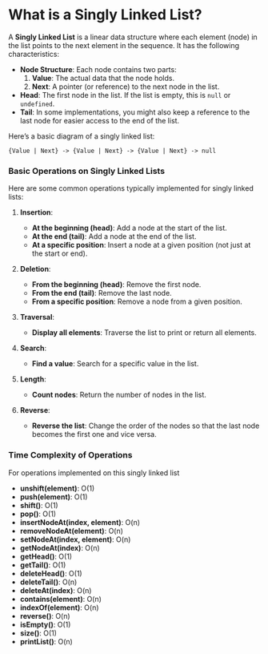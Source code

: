 # What is a Singly Linked List?

A **Singly Linked List** is a linear data structure where each element (node) in the list points to the next element in the sequence. It has the following characteristics:

- **Node Structure**: Each node contains two parts:
  1. **Value**: The actual data that the node holds.
  2. **Next**: A pointer (or reference) to the next node in the list.
- **Head**: The first node in the list. If the list is empty, this is `null` or `undefined`.
- **Tail**: In some implementations, you might also keep a reference to the last node for easier access to the end of the list.

Here’s a basic diagram of a singly linked list:

```
{Value | Next} -> {Value | Next} -> {Value | Next} -> null
```

### **Basic Operations on Singly Linked Lists**

Here are some common operations typically implemented for singly linked lists:

1. **Insertion**:
   - **At the beginning (head)**: Add a node at the start of the list.
   - **At the end (tail)**: Add a node at the end of the list.
   - **At a specific position**: Insert a node at a given position (not just at the start or end).
2. **Deletion**:

   - **From the beginning (head)**: Remove the first node.
   - **From the end (tail)**: Remove the last node.
   - **From a specific position**: Remove a node from a given position.

3. **Traversal**:

   - **Display all elements**: Traverse the list to print or return all elements.

4. **Search**:

   - **Find a value**: Search for a specific value in the list.

5. **Length**:

   - **Count nodes**: Return the number of nodes in the list.

6. **Reverse**:
   - **Reverse the list**: Change the order of the nodes so that the last node becomes the first one and vice versa.

### **Time Complexity of Operations**

For operations implemented on this singly linked list

- **unshift(element)**: O(1)
- **push(element)**: O(1)
- **shift()**: O(1)
- **pop()**: O(1)
- **insertNodeAt(index, element)**: O(n)
- **removeNodeAt(element)**: O(n)
- **setNodeAt(index, element)**: O(n)
- **getNodeAt(index)**: O(n)
- **getHead()**: O(1)
- **getTail()**: O(1)
- **deleteHead()**: O(1)
- **deleteTail()**: O(n)
- **deleteAt(index)**: O(n)
- **contains(element)**: O(n)
- **indexOf(element)**: O(n)
- **reverse()**: O(n)
- **isEmpty()**: O(1)
- **size()**: O(1)
- **printList()**: O(n)
